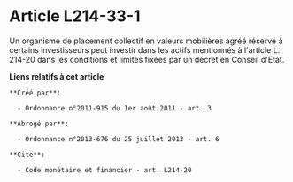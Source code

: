 # Article L214-33-1

Un organisme de placement collectif en valeurs mobilières agréé réservé à certains investisseurs peut investir dans les
actifs mentionnés à l'article L. 214-20 dans les conditions et limites fixées par un décret en Conseil d'Etat.

**Liens relatifs à cet article**

	**Créé par**:

	  - Ordonnance n°2011-915 du 1er août 2011 - art. 3

	**Abrogé par**:

	  - Ordonnance n°2013-676 du 25 juillet 2013 - art. 6

	**Cite**:

	  - Code monétaire et financier - art. L214-20
